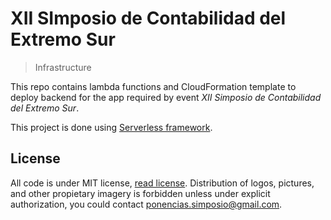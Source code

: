 # XII SImposio de Contabilidad del Extremo Sur
> Infrastructure

This repo contains lambda functions and CloudFormation template to deploy backend for the app required by event *XII Simposio de Contabilidad del Extremo Sur*.

This project is done using [Serverless framework](https://serverless.com/).

## License

All code is under MIT license, [read license](LICENSE). Distribution of logos, pictures, and other propietary imagery is forbidden unless under explicit authorization, you could contact [ponencias.simposio@gmail.com](mailto:ponencias.simposio@gmail.com).
